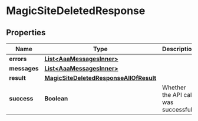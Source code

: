 

# MagicSiteDeletedResponse


## Properties

| Name | Type | Description | Notes |
|------------ | ------------- | ------------- | -------------|
|**errors** | [**List&lt;AaaMessagesInner&gt;**](AaaMessagesInner.md) |  |  |
|**messages** | [**List&lt;AaaMessagesInner&gt;**](AaaMessagesInner.md) |  |  |
|**result** | [**MagicSiteDeletedResponseAllOfResult**](MagicSiteDeletedResponseAllOfResult.md) |  |  |
|**success** | **Boolean** | Whether the API call was successful |  |



